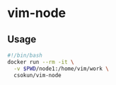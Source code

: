 # vim-node

## Usage

```bash
#!/bin/bash
docker run --rm -it \
  -v $PWD/node1:/home/vim/work \
  csokun/vim-node
```